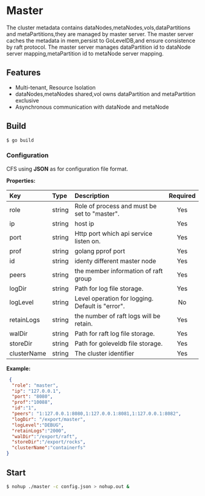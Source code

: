 # Master

  The cluster metadata contains dataNodes,metaNodes,vols,dataPartitions and metaPartitions,they are managed by master server. The master server caches the metadata in mem,persist to GoLevelDB,and ensure consistence by raft protocol.
  The master server manages dataPartition id to dataNode server mapping,metaPartition id to metaNode server mapping.

## Features

- Multi-tenant, Resource Isolation
- dataNodes,metaNodes shared,vol owns dataPartition and metaPartition exclusive
- Asynchronous communication with dataNode and metaNode

## Build

```shell
$ go build
```
### Configuration

CFS using **JSON** as for configuration file format.

**Properties:**

| Key           | Type     | Description                                      | Required |
| :---------    | :------- | :----------------------------------------------- | :------: |
| role          | string   | Role of process and must be set to "master".     | Yes      |
| ip            | string   | host ip                                          | Yes      |
| port          | string   | Http port which api service listen on.           | Yes      |
| prof          | string   | golang pprof port                                | Yes      |
| id            | string   | identy different master node                     | Yes      |
| peers         | string   | the member information of raft group             | Yes      |
| logDir        | string   | Path for log file storage.                       | Yes      |
| logLevel      | string   | Level operation for logging. Default is "error". | No       |
| retainLogs    | string   | the number of raft logs will be retain.          | Yes      |
| walDir        | string   | Path for raft log file storage.                  | Yes      |
| storeDir      | string   | Path for goleveldb file storage.                 | Yes      |
| clusterName   | string   | The cluster identifier                           | Yes      |

**Example:**
  ```json
   {
    "role": "master",
    "ip": "127.0.0.1",
    "port": "8080",
    "prof":"10088",
    "id":"1",
    "peers": "1:127.0.0.1:8080,1:127.0.0.1:8081,1:127.0.0.1:8082",
    "logDir": "/export/master",
    "logLevel":"DEBUG",
    "retainLogs":"2000",
    "walDir":"/export/raft",
    "storeDir":"/export/rocks",
    "clusterName":"containerfs"
}
```

## Start
```sh
$ nohup ./master -c config.json > nohup.out &
```